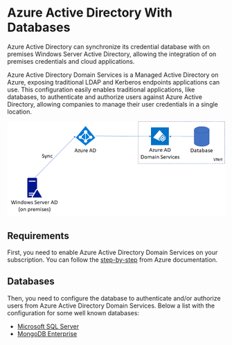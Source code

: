 # Azure Active Directory With Databases
Azure Active Directory can synchronize its credential database with on premises Windows Server Active Directory, allowing the integration of on premises credentials and cloud applications.

Azure Active Directory Domain Services is a Managed Active Directory on Azure, exposing traditional LDAP and Kerberos endpoints applications can use. This configuration easily enables traditional applications, like databases, to authenticate and authorize users against Azure Active Directory, allowing companies to manage their user credentials in a single location.

![Architecture](/img/arch.png "Architecture")

## Requirements
First, you need to enable Azure Active Directory Domain Services on your subscription. You can follow the [step-by-step](https://docs.microsoft.com/en-us/azure/active-directory-domain-services/active-directory-ds-getting-started) from Azure documentation.

## Databases
Then, you need to configure the database to authenticate and/or authorize users from Azure Active Directory Domain Services. Below a list with the configuration for some well known databases:

- [Microsoft SQL Server](sqlserver.md)
- [MongoDB Enterprise](mongodb.md)
